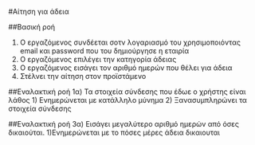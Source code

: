 #Αίτηση για άδεια

##Βασική ροή
1) Ο εργαζόμενος συνδέεται σοτν λογαριασμό του χρησιμοποιόντας email και password που του δημιούργησε η εταιρία
2) Ο εργαζόμενος επιλέγει την κατηγορία άδειας
3) Ο εργαζόμενος εισάγει τον αριθμό ημερών που θέλει για άδεια
4) Στέλνει την αίτηση στον προϊστάμενο

##Εναλακτική ροή
1α) Τα στοιχεία σύνδεσης που έδωε ο χρήστης είναι λάθος
    1) Ενημερώνεται με κατάλληλο μύνημα
    2) Ξανασυμπληρώνει τα στοιχεία σύνδεσης

##Εναλακτική ροή
3α) Εισάγει μεγαλύτερο αριθμό ημερών από όσες δικαιούται.
    1)Ενημερώνεται με το πόσες μέρες άδεια δικαιουται